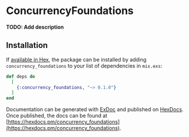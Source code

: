 # ConcurrencyFoundations

**TODO: Add description**

## Installation

If [available in Hex](https://hex.pm/docs/publish), the package can be installed
by adding `concurrency_foundations` to your list of dependencies in `mix.exs`:

```elixir
def deps do
  [
    {:concurrency_foundations, "~> 0.1.0"}
  ]
end
```

Documentation can be generated with [ExDoc](https://github.com/elixir-lang/ex_doc)
and published on [HexDocs](https://hexdocs.pm). Once published, the docs can
be found at [https://hexdocs.pm/concurrency_foundations](https://hexdocs.pm/concurrency_foundations).


